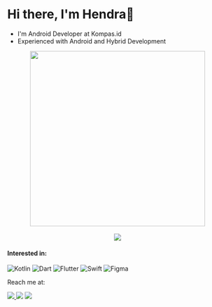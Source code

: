 # Hi there, I'm Hendra👋

<ul>
  <li>I'm Android Developer at Kompas.id</li>
  <li>Experienced with Android and Hybrid Development</li>
</ul>

<div style="text-align: center">  <img src="https://github-readme-stats.vercel.app/api?username=haaweejee&count_private=true&show_icons=true&theme=prussian" width="400"><br /> <br />
 <img src="https://github-readme-stats.vercel.app/api/top-langs/?username=haaweejee&hide=php&title_color=ffffff&text_color=c9cacc&icon_color=4AB197&bg_color=1A2B34" /></div>

#### Interested in:
![Kotlin](https://img.shields.io/badge/Kotlin-0095D5?&style=for-the-badge&logo=kotlin&logoColor=white)
![Dart](https://img.shields.io/badge/Dart-0175C2?style=for-the-badge&logo=dart&logoColor=white)
![Flutter](https://img.shields.io/badge/Flutter-02569B?style=for-the-badge&logo=flutter&logoColor=white)
![Swift](https://img.shields.io/badge/Swift-FA7343?style=for-the-badge&logo=swift&logoColor=white)
![Figma](https://img.shields.io/badge/Figma-F24E1E?style=for-the-badge&logo=figma&logoColor=white)

<p align="left"> Reach me at: </p>

<p align="left"> 
 <a href="https://t.me/haaweejee" >
  <img src="https://img.shields.io/badge/Telegram-2CA5E0?style=for-the-badge&logo=telegram&logoColor=white" />
  <a href="https://www.linkedin.com/in/haaweejee/">
  <img src="https://img.shields.io/badge/LinkedIn-0077B5?style=for-the-badge&logo=linkedin&logoColor=white" /></a>
  <a href="mailto:hendrawanwib@gmail.com" >
   <img src="https://img.shields.io/badge/Gmail-D14836?style=for-the-badge&logo=gmail&logoColor=white"  /></a>
</p>
<!--
**haaweejee/haaweejee** is a ✨ _special_ ✨ repository because its `README.md` (this file) appears on your GitHub profile.

Here are some ideas to get you started:

- 🔭 I’m currently working on ...
- 🌱 I’m currently learning ...
- 👯 I’m looking to collaborate on ...
- 🤔 I’m looking for help with ...
- 💬 Ask me about ...
- 📫 How to reach me: ...
- 😄 Pronouns: ...
- ⚡ Fun fact: ...
-->
